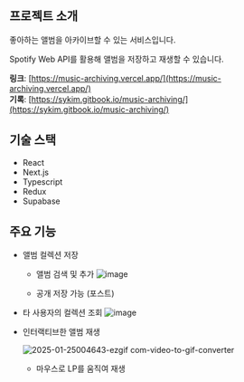 ## 프로젝트 소개
좋아하는 앨범을 아카이브할 수 있는 서비스입니다.

Spotify Web API를 활용해 앨범을 저장하고 재생할 수 있습니다.

**링크**: [https://music-archiving.vercel.app/](https://music-archiving.vercel.app/)   
**기록**: [https://sykim.gitbook.io/music-archiving/](https://sykim.gitbook.io/music-archiving/)

## 기술 스택
- React
- Next.js
- Typescript
- Redux
- Supabase


## 주요 기능
- 앨범 컬렉션 저장
  - 앨범 검색 및 추가
    ![image](https://github.com/user-attachments/assets/5c8caffb-52a5-4691-b258-ea8e549336ae)

  - 공개 저장 가능 (포스트)
- 타 사용자의 컬렉션 조회
  ![image](https://github.com/user-attachments/assets/fcab4530-8c47-4394-ab7c-99caabdffa3c)

- 인터랙티브한 앨범 재생
  
  ![2025-01-25004643-ezgif com-video-to-gif-converter](https://github.com/user-attachments/assets/c4cf1aab-8fda-4266-ad38-80775307723a)
  - 마우스로 LP를 움직여 재생

